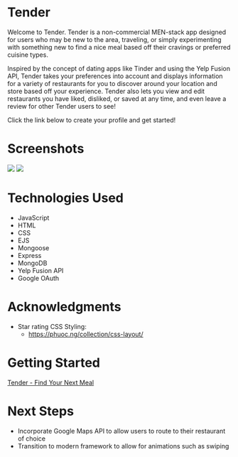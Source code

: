 # Tender
Welcome to Tender. Tender is a non-commercial MEN-stack app designed for users who may be new to the area, traveling, or simply experimenting with something new to find a nice meal based off their cravings or preferred cuisine types.

Inspired by the concept of dating apps like Tinder and using the Yelp Fusion API, Tender takes your preferences into account and displays information for a variety of restaurants for you to discover around your location and store based off your experience. Tender also lets you view and edit restaurants you have liked, disliked, or saved at any time, and even leave a review for other Tender users to see!

Click the link below to create your profile and get started!

# Screenshots

<img src="url to your image on imgur">
<img src="url to your image on imgur">

# Technologies Used

- JavaScript
- HTML
- CSS
- EJS
- Mongoose
- Express
- MongoDB
- Yelp Fusion API
- Google OAuth

# Acknowledgments

- Star rating CSS Styling:
  - https://phuoc.ng/collection/css-layout/

# Getting Started

<a href="https://tender-f3bf64ad9858.herokuapp.com/">Tender - Find Your Next Meal</a>

# Next Steps

- Incorporate Google Maps API to allow users to route to their restaurant of choice
- Transition to modern framework to allow for animations such as swiping